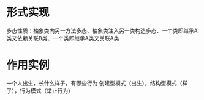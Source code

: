 # 形式实现
多态性质：抽象类内另一方法多态、抽象类注入另一类构造多态、一个类即继承A类又依赖关联B类、一个类即继承A类又关联A类





# 作用实例
一个人出生，长什么样子，有哪些行为
创建型模式（出生），结构型模式（样子），行为模式（举止行为）